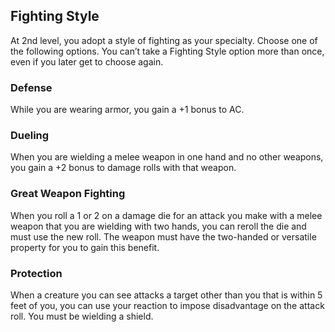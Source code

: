 ## Fighting Style
At 2nd level, you adopt a style of fighting as your specialty. Choose one of the following options. You can’t take a Fighting Style option more than once, even if you later get to choose again.

### Defense
While you are wearing armor, you gain a +1 bonus to AC.

### Dueling
When you are wielding a melee weapon in one hand and no other weapons, you gain a +2 bonus to damage rolls with that weapon.

### Great Weapon Fighting
When you roll a 1 or 2 on a damage die for an attack you make with a melee weapon that you are wielding with two hands, you can reroll the die and must use the new roll. The weapon must have the two-handed or versatile property for you to gain this benefit.

### Protection
When a creature you can see attacks a target other than you that is within 5 feet of you, you can use your reaction to impose disadvantage on the attack roll. You must be wielding a shield.
